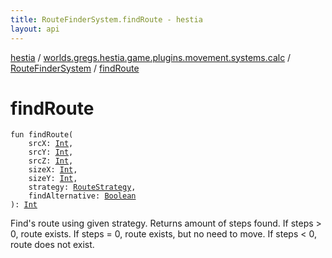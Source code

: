 ```yaml
---
title: RouteFinderSystem.findRoute - hestia
layout: api
---
```


<div class='api-docs-breadcrumbs'><a href="../../index.html">hestia</a> / <a href="../index.html">worlds.gregs.hestia.game.plugins.movement.systems.calc</a> / <a href="index.html">RouteFinderSystem</a> / <a href="./find-route.html">findRoute</a></div>

# findRoute

<div class="signature"><code><span class="keyword">fun </span><span class="identifier">findRoute</span><span class="symbol">(</span><br/>&nbsp;&nbsp;&nbsp;&nbsp;<span class="parameterName" id="worlds.gregs.hestia.game.plugins.movement.systems.calc.RouteFinderSystem$findRoute(kotlin.Int, kotlin.Int, kotlin.Int, kotlin.Int, kotlin.Int, worlds.gregs.hestia.game.path.RouteStrategy, kotlin.Boolean)/srcX">srcX</span><span class="symbol">:</span>&nbsp;<a href="https://kotlinlang.org/api/latest/jvm/stdlib/kotlin/-int/index.html"><span class="identifier">Int</span></a><span class="symbol">, </span><br/>&nbsp;&nbsp;&nbsp;&nbsp;<span class="parameterName" id="worlds.gregs.hestia.game.plugins.movement.systems.calc.RouteFinderSystem$findRoute(kotlin.Int, kotlin.Int, kotlin.Int, kotlin.Int, kotlin.Int, worlds.gregs.hestia.game.path.RouteStrategy, kotlin.Boolean)/srcY">srcY</span><span class="symbol">:</span>&nbsp;<a href="https://kotlinlang.org/api/latest/jvm/stdlib/kotlin/-int/index.html"><span class="identifier">Int</span></a><span class="symbol">, </span><br/>&nbsp;&nbsp;&nbsp;&nbsp;<span class="parameterName" id="worlds.gregs.hestia.game.plugins.movement.systems.calc.RouteFinderSystem$findRoute(kotlin.Int, kotlin.Int, kotlin.Int, kotlin.Int, kotlin.Int, worlds.gregs.hestia.game.path.RouteStrategy, kotlin.Boolean)/srcZ">srcZ</span><span class="symbol">:</span>&nbsp;<a href="https://kotlinlang.org/api/latest/jvm/stdlib/kotlin/-int/index.html"><span class="identifier">Int</span></a><span class="symbol">, </span><br/>&nbsp;&nbsp;&nbsp;&nbsp;<span class="parameterName" id="worlds.gregs.hestia.game.plugins.movement.systems.calc.RouteFinderSystem$findRoute(kotlin.Int, kotlin.Int, kotlin.Int, kotlin.Int, kotlin.Int, worlds.gregs.hestia.game.path.RouteStrategy, kotlin.Boolean)/sizeX">sizeX</span><span class="symbol">:</span>&nbsp;<a href="https://kotlinlang.org/api/latest/jvm/stdlib/kotlin/-int/index.html"><span class="identifier">Int</span></a><span class="symbol">, </span><br/>&nbsp;&nbsp;&nbsp;&nbsp;<span class="parameterName" id="worlds.gregs.hestia.game.plugins.movement.systems.calc.RouteFinderSystem$findRoute(kotlin.Int, kotlin.Int, kotlin.Int, kotlin.Int, kotlin.Int, worlds.gregs.hestia.game.path.RouteStrategy, kotlin.Boolean)/sizeY">sizeY</span><span class="symbol">:</span>&nbsp;<a href="https://kotlinlang.org/api/latest/jvm/stdlib/kotlin/-int/index.html"><span class="identifier">Int</span></a><span class="symbol">, </span><br/>&nbsp;&nbsp;&nbsp;&nbsp;<span class="parameterName" id="worlds.gregs.hestia.game.plugins.movement.systems.calc.RouteFinderSystem$findRoute(kotlin.Int, kotlin.Int, kotlin.Int, kotlin.Int, kotlin.Int, worlds.gregs.hestia.game.path.RouteStrategy, kotlin.Boolean)/strategy">strategy</span><span class="symbol">:</span>&nbsp;<a href="../../worlds.gregs.hestia.game.path/-route-strategy/index.html"><span class="identifier">RouteStrategy</span></a><span class="symbol">, </span><br/>&nbsp;&nbsp;&nbsp;&nbsp;<span class="parameterName" id="worlds.gregs.hestia.game.plugins.movement.systems.calc.RouteFinderSystem$findRoute(kotlin.Int, kotlin.Int, kotlin.Int, kotlin.Int, kotlin.Int, worlds.gregs.hestia.game.path.RouteStrategy, kotlin.Boolean)/findAlternative">findAlternative</span><span class="symbol">:</span>&nbsp;<a href="https://kotlinlang.org/api/latest/jvm/stdlib/kotlin/-boolean/index.html"><span class="identifier">Boolean</span></a><br/><span class="symbol">)</span><span class="symbol">: </span><a href="https://kotlinlang.org/api/latest/jvm/stdlib/kotlin/-int/index.html"><span class="identifier">Int</span></a></code></div>

Find's route using given strategy. Returns amount of steps found. If
steps &gt; 0, route exists. If steps = 0, route exists, but no need to move.
If steps &lt; 0, route does not exist.

